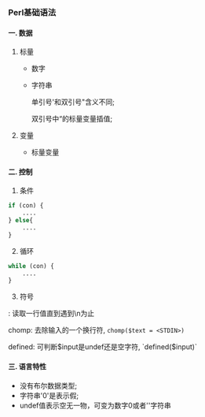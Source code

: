 ### Perl基础语法

#### 一.  数据

1. 标量

   * 数字

   * 字符串

     单引号'和双引号"含义不同;

     双引号中“的标量变量插值;

     

2. 变量

   * 标量变量

#### 二.  控制

1.  条件

   ```perl
   if (con) {
       ....
   } else{
       ....
   }
   ```

   

2.  循环

   ```perl
   while (con) {
       ....
   }
   ```

   

3.  符号

   <STDIN> : 	读取一行值直到遇到\n为止

   chomp:   去除输入的一个换行符, `chomp($text = <STDIN>)`

   defined:  可判断$input是undef还是空字符, `defined($input)`

   

#### 三. 语言特性

* 没有布尔数据类型;
* 字符串'0'是表示假;
* undef值表示空无一物，可变为数字0或者''字符串



